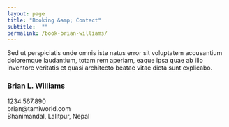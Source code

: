 ```yaml
---
layout: page
title: "Booking &amp; Contact"
subtitle:  ""
permalink: /book-brian-williams/
---
```


<p>Sed ut perspiciatis unde omnis iste natus error sit voluptatem accusantium doloremque laudantium, totam rem aperiam, eaque ipsa quae ab illo inventore veritatis et quasi architecto beatae vitae dicta sunt explicabo.</p>

<h3 class="txt--lite gamma">Brian L. Williams</h3>
<p>
  1234.567.890<br />
  brian@tamiworld.com<br />
  Bhanimandal, Lalitpur, Nepal
</p>


